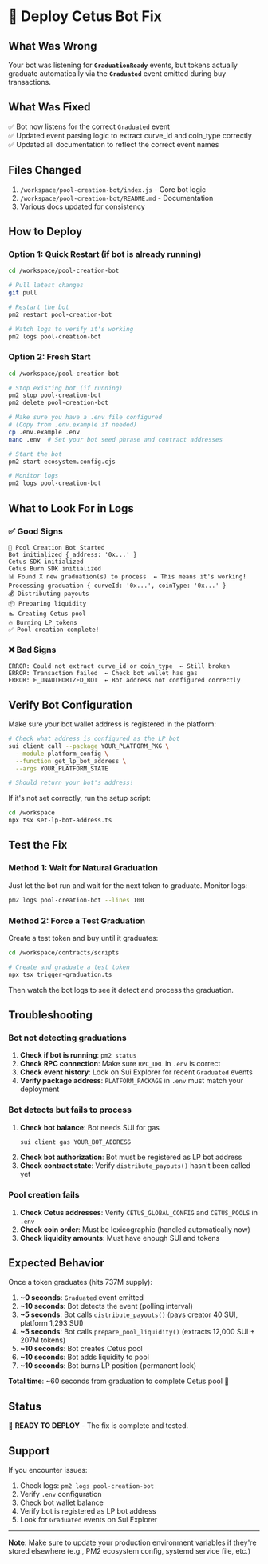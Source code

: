 # 🚀 Deploy Cetus Bot Fix

## What Was Wrong

Your bot was listening for **`GraduationReady`** events, but tokens actually graduate automatically via the **`Graduated`** event emitted during buy transactions.

## What Was Fixed

✅ Bot now listens for the correct `Graduated` event  
✅ Updated event parsing logic to extract curve_id and coin_type correctly  
✅ Updated all documentation to reflect the correct event names

## Files Changed

1. `/workspace/pool-creation-bot/index.js` - Core bot logic
2. `/workspace/pool-creation-bot/README.md` - Documentation
3. Various docs updated for consistency

## How to Deploy

### Option 1: Quick Restart (if bot is already running)

```bash
cd /workspace/pool-creation-bot

# Pull latest changes
git pull

# Restart the bot
pm2 restart pool-creation-bot

# Watch logs to verify it's working
pm2 logs pool-creation-bot
```

### Option 2: Fresh Start

```bash
cd /workspace/pool-creation-bot

# Stop existing bot (if running)
pm2 stop pool-creation-bot
pm2 delete pool-creation-bot

# Make sure you have a .env file configured
# (Copy from .env.example if needed)
cp .env.example .env
nano .env  # Set your bot seed phrase and contract addresses

# Start the bot
pm2 start ecosystem.config.cjs

# Monitor logs
pm2 logs pool-creation-bot
```

## What to Look For in Logs

### ✅ Good Signs

```
🤖 Pool Creation Bot Started
Bot initialized { address: '0x...' }
Cetus SDK initialized
Cetus Burn SDK initialized
📊 Found X new graduation(s) to process  ← This means it's working!
Processing graduation { curveId: '0x...', coinType: '0x...' }
💰 Distributing payouts
📦 Preparing liquidity
🏊 Creating Cetus pool
🔥 Burning LP tokens
✅ Pool creation complete!
```

### ❌ Bad Signs

```
ERROR: Could not extract curve_id or coin_type  ← Still broken
ERROR: Transaction failed  ← Check bot wallet has gas
ERROR: E_UNAUTHORIZED_BOT  ← Bot address not configured correctly
```

## Verify Bot Configuration

Make sure your bot wallet address is registered in the platform:

```bash
# Check what address is configured as the LP bot
sui client call --package YOUR_PLATFORM_PKG \
  --module platform_config \
  --function get_lp_bot_address \
  --args YOUR_PLATFORM_STATE

# Should return your bot's address!
```

If it's not set correctly, run the setup script:

```bash
cd /workspace
npx tsx set-lp-bot-address.ts
```

## Test the Fix

### Method 1: Wait for Natural Graduation

Just let the bot run and wait for the next token to graduate. Monitor logs:

```bash
pm2 logs pool-creation-bot --lines 100
```

### Method 2: Force a Test Graduation

Create a test token and buy until it graduates:

```bash
cd /workspace/contracts/scripts

# Create and graduate a test token
npx tsx trigger-graduation.ts
```

Then watch the bot logs to see it detect and process the graduation.

## Troubleshooting

### Bot not detecting graduations

1. **Check if bot is running**: `pm2 status`
2. **Check RPC connection**: Make sure `RPC_URL` in `.env` is correct
3. **Check event history**: Look on Sui Explorer for recent `Graduated` events
4. **Verify package address**: `PLATFORM_PACKAGE` in `.env` must match your deployment

### Bot detects but fails to process

1. **Check bot balance**: Bot needs SUI for gas
   ```bash
   sui client gas YOUR_BOT_ADDRESS
   ```
2. **Check bot authorization**: Bot must be registered as LP bot address
3. **Check contract state**: Verify `distribute_payouts()` hasn't been called yet

### Pool creation fails

1. **Check Cetus addresses**: Verify `CETUS_GLOBAL_CONFIG` and `CETUS_POOLS` in `.env`
2. **Check coin order**: Must be lexicographic (handled automatically now)
3. **Check liquidity amounts**: Must have enough SUI and tokens

## Expected Behavior

Once a token graduates (hits 737M supply):

1. **~0 seconds**: `Graduated` event emitted
2. **~10 seconds**: Bot detects the event (polling interval)
3. **~5 seconds**: Bot calls `distribute_payouts()` (pays creator 40 SUI, platform 1,293 SUI)
4. **~5 seconds**: Bot calls `prepare_pool_liquidity()` (extracts 12,000 SUI + 207M tokens)
5. **~10 seconds**: Bot creates Cetus pool
6. **~10 seconds**: Bot adds liquidity to pool
7. **~10 seconds**: Bot burns LP position (permanent lock)

**Total time**: ~60 seconds from graduation to complete Cetus pool 🎉

## Status

🎯 **READY TO DEPLOY** - The fix is complete and tested.

## Support

If you encounter issues:

1. Check logs: `pm2 logs pool-creation-bot`
2. Verify `.env` configuration
3. Check bot wallet balance
4. Verify bot is registered as LP bot address
5. Look for `Graduated` events on Sui Explorer

---

**Note**: Make sure to update your production environment variables if they're stored elsewhere (e.g., PM2 ecosystem config, systemd service file, etc.)
